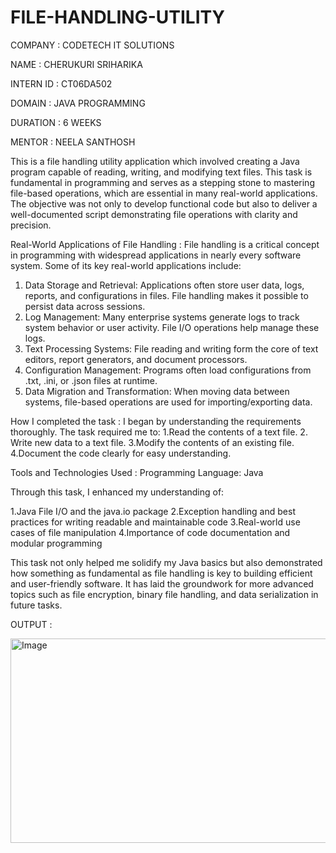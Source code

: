 # FILE-HANDLING-UTILITY

COMPANY : CODETECH IT SOLUTIONS

NAME : CHERUKURI SRIHARIKA

INTERN ID : CT06DA502

DOMAIN : JAVA PROGRAMMING

DURATION : 6 WEEKS

MENTOR : NEELA SANTHOSH

This is a file handling utility application which involved creating a Java program capable of reading, writing, and modifying text files. This task is fundamental in programming and serves as a stepping stone to mastering file-based operations, which are essential in many real-world applications. The objective was not only to develop functional code but also to deliver a well-documented script demonstrating file operations with clarity and precision.

Real-World Applications of File Handling : 
File handling is a critical concept in programming with widespread applications in nearly every software system. Some of its key real-world applications include:

1. Data Storage and Retrieval: Applications often store user data, logs, reports, and configurations in files. File handling makes it possible to persist data across sessions.
2. Log Management: Many enterprise systems generate logs to track system behavior or user activity. File I/O operations help manage these logs.
3. Text Processing Systems: File reading and writing form the core of text editors, report generators, and document processors.
4. Configuration Management: Programs often load configurations from .txt, .ini, or .json files at runtime.
5. Data Migration and Transformation: When moving data between systems, file-based operations are used for importing/exporting data.

 How I completed the task : 
 I began by understanding the requirements thoroughly. The task required me to:
1.Read the contents of a text file.
2. Write new data to a text file.
3.Modify the contents of an existing file.
4.Document the code clearly for easy understanding.
  
 Tools and Technologies Used :
 Programming Language: Java
 
 Through this task, I enhanced my understanding of:

1.Java File I/O and the java.io package
2.Exception handling and best practices for writing readable and maintainable code
3.Real-world use cases of file manipulation
4.Importance of code documentation and modular programming

This task not only helped me solidify my Java basics but also demonstrated how something as fundamental as file handling is key to building efficient and user-friendly software. It has laid the groundwork for more advanced topics such as file encryption, binary file handling, and data serialization in future tasks.

OUTPUT : 

<img width="631" height="327" alt="Image" src="https://github.com/user-attachments/assets/de8d01e5-e14d-4923-8bb1-e7139fc24e1c" />
